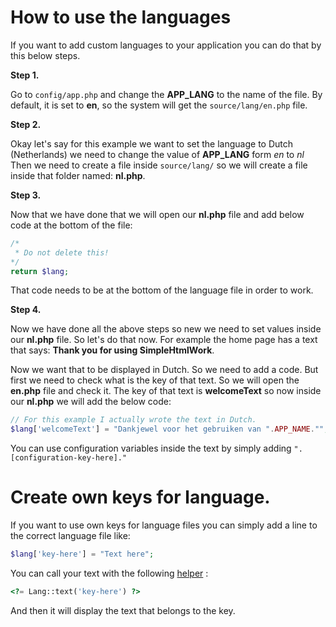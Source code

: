 # How to use the languages

If you want to add custom languages to your application you can do that by this below steps.

**Step 1.** <br>

Go to `config/app.php` and change the **APP_LANG** to the name of the file. 
By default, it is set to **en**, so the system will get the `source/lang/en.php` file.<br>

**Step 2.** <br>

Okay let's say for this example we want to set the language to Dutch (Netherlands) we need to change the value of **APP_LANG** form *en* to *nl*
Then we need to create a file inside `source/lang/` so we will create a file inside that folder named: **nl.php**.

**Step 3.** <br>

Now that we have done that we will open our **nl.php** file and add below code at the bottom of the file:

```php
/*
 * Do not delete this!
*/
return $lang;
```

That code needs to be at the bottom of the language file in order to work.

**Step 4.** <br>

Now we have done all the above steps so new we need to set values inside our **nl.php** file. So let's do that now.
For example the home page has a text that says: **Thank you for using SimpleHtmlWork**. 

Now we want that to be displayed in Dutch.
So we need to add a code. But first we need to check what is the key of that text. So we will open the **en.php** file and check it.
The key of that text is **welcomeText** so now inside our **nl.php** we will add the below code:

```php
// For this example I actually wrote the text in Dutch.
$lang['welcomeText'] = "Dankjewel voor het gebruiken van ".APP_NAME."";
```

You can use configuration variables inside the text by simply adding `".[configuration-key-here]."`

# Create own keys for language.

If you want to use own keys for language files you can simply add a line to the correct language file like:

```php
$lang['key-here'] = "Text here";
```

You can call your text with the following [helper](helpers.md) :
```php
<?= Lang::text('key-here') ?>
```

And then it will display the text that belongs to the key.
